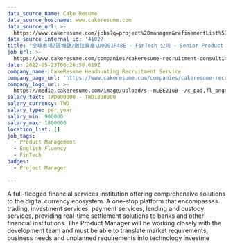```yaml
---
data_source_name: Cake Resume
data_source_hostname: www.cakeresume.com
data_source_url: >-
  https://www.cakeresume.com/jobs?q=project%20manager&refinementList%5Blang_name%5D%5B0%5D=English&refinementList%5Bsalary_type%5D=per_year&range%5Bsalary_range%5D%5Bmin%5D=1000000&page=2
data_source_internal_id: '41027'
title: "全球市場/區塊鏈/數位資產\U0001F48E - FinTech 公司 - Senior Product Manager - AC"
job_url: >-
  https://www.cakeresume.com/companies/cakeresume-recruitment-consulting/jobs/d359f0
date: 2022-05-23T06:26:38.619Z
company_name: CakeResume Headhunting Recruitment Service
company_page_url: 'https://www.cakeresume.com/companies/cakeresume-recruitment-consulting'
company_logo_url: >-
  https://media.cakeresume.com/image/upload/s--mLEE21uB--/c_pad,fl_png8,h_200,w_200/v1620881212/vdbipassrdfr8omwzeq6.png
salary_text: TWD900000 - TWD1800000
salary_currency: TWD
salary_type: per_year
salary_min: 900000
salary_max: 1800000
location_list: []
job_tags:
  - Product Management
  - English Fluency
  - FinTech
badges:
  - Project Manager

---
```


A full-fledged financial services institution offering comprehensive solutions to the digital currency ecosystem. A one-stop platform that encompasses trading, investment services, payment services, lending and custody services, providing real-time settlement solutions to banks and other financial institutions. The Product Manager will be working closely with the development team and must be able to translate market requirements, business needs and unplanned requirements into technology investme